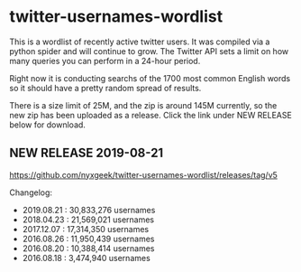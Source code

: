 # twitter-usernames-wordlist

This is a wordlist of recently active twitter users.  It was compiled via a python
spider and will continue to grow.  The Twitter API sets a limit on how many queries you can
perform in a 24-hour period.

Right now it is conducting searchs of the 1700 most common English words so it should have a pretty random spread of results.

There is a size limit of 25M, and the zip is around 145M currently, so the new zip has been uploaded as a release. Click the link under NEW RELEASE below for download.


## NEW RELEASE 2019-08-21

https://github.com/nyxgeek/twitter-usernames-wordlist/releases/tag/v5


Changelog:

* 2019.08.21 : 30,833,276 usernames
* 2018.04.23 : 21,569,021 usernames
* 2017.12.07 : 17,314,350 usernames
* 2016.08.26 : 11,950,439 usernames
* 2016.08.20 : 10,388,414 usernames
* 2016.08.18 :  3,474,940 usernames
